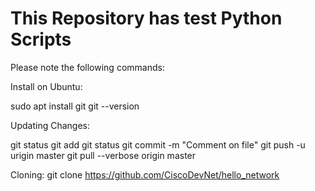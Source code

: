 
# This Repository has test Python Scripts

Please note the following commands:

Install on Ubuntu:

sudo apt install git
 git --version


Updating Changes:

git status
git add <filename>
git status
git commit -m "Comment on file" <filename>
git push -u urigin master
git pull --verbose origin master


Cloning:
 git clone https://github.com/CiscoDevNet/hello_network


